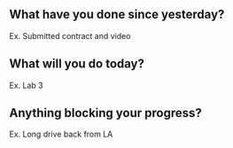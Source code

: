 ## What have you done since yesterday?
Ex. Submitted contract and video

## What will you do today?
Ex. Lab 3

## Anything blocking your progress?
Ex. Long drive back from LA
